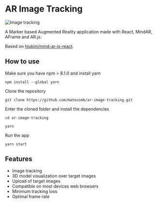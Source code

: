 # AR Image Tracking

![Image tracking](https://media.giphy.com/media/RyVj1ZpJHO7Kg5o2YQ/giphy.gif)

A Marker based Augmented Reality application made with React, MindAR, AFrame and AR.js.

Based on [hiukim/mind-ar-js-react](https://github.com/hiukim/mind-ar-js-react).

## How to use

Make sure you have npm > 8.1.0 and install yarn

```npm install --global yarn```

Clone the repository

```git clone https://github.com/mateusmb/ar-image-tracking.git```


Enter the cloned folder and install the dependencies

```cd ar-image-tracking```

```yarn```

Run the app

```yarn start```

## Features

* Image tracking
* 3D model visualization over target images
* Upload of target images
* Compatible on most devices web browsers
* Minimum tracking loss
* Optimal frame rate
